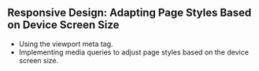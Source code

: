 ## Responsive Design: Adapting Page Styles Based on Device Screen Size

- Using the viewport meta tag.
- Implementing media queries to adjust page styles based on the device screen size.
